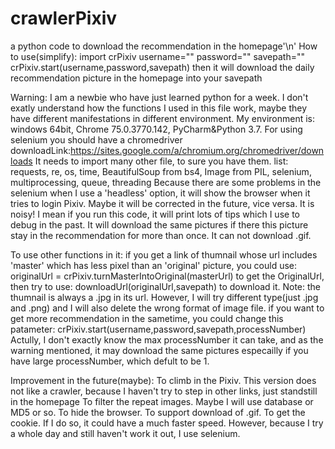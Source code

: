 # crawlerPixiv
a python code to download the recommendation in the homepage'\n'
How to use(simplify):
  import crPixiv
  username=""
  password=""
  savepath=""
  crPixiv.start(username,password,savepath)
then it will download the daily recommendation picture in the homepage into your savepath

Warning:
  I am a newbie who have just learned python for a week. I don't exatly understand how the functions I used in this file work, maybe they have different manifestations in different environment.
    My environment is: windows 64bit, Chrome 75.0.3770.142, PyCharm&Python 3.7.
    For using selenium you should have a chromedriver  downloadLink:https://sites.google.com/a/chromium.org/chromedriver/downloads
  It needs to import many other file, to sure you have them.
    list: requests, re, os, time, BeautifulSoup from bs4, Image from PIL, selenium, multiprocessing, queue, threading
  Because there are some problems in the selenium when I use a 'headless' option, it will show the browser when it tries to login Pixiv.
    Maybe it will be corrected in the future, vice versa.
  It is noisy! I mean if you run this code, it will print lots of tips which I use to debug in the past.
  It will download the same pictures if there this picture stay in the recommendation for more than once.
  It can not download .gif.
  
To use other functions in it:
  if you get a link of thumnail whose url includes 'master' which has less pixel than an 'original' picture, you could use:
    originalUrl = crPixiv.turnMasterIntoOriginal(masterUrl)
   to get the OriginalUrl, then try to use:
    downloadUrl(originalUrl,savepath)
   to download it.
   Note: the thumnail is always a .jpg in its url. However, I will try different type(just .jpg and .png) and I will also delete the wrong format of image file.
  if you want to get more recommendation in the sametime, you could change this patameter:
    crPixiv.start(username,password,savepath,processNumber)
   Actully, I don't exactly know the max processNumber it can take, and as the warning mentioned, it may download the same pictures especailly if you have large processNumber, which defult to be 1.
   
Improvement in the future(maybe):
  To climb in the Pixiv. This version does not like a crawler, because I haven't try to step in other links, just standstill in the homepage
  To filter the repeat images. Maybe I will use database or MD5 or so.
  To hide the browser. 
  To support download of .gif.
  To get the cookie. If I do so, it could have a much faster speed. However, because I try a whole day and still haven't work it out, I use selenium.
  
